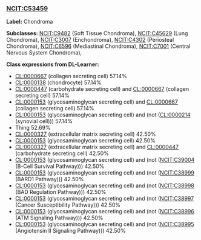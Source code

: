 
### [NCIT:C53459](http://purl.obolibrary.org/obo/NCIT_C53459)
**Label:** Chondroma

**Subclasses:** [NCIT:C9482](http://purl.obolibrary.org/obo/NCIT_C9482) (Soft Tissue Chondroma), [NCIT:C45629](http://purl.obolibrary.org/obo/NCIT_C45629) (Lung Chondroma), [NCIT:C3007](http://purl.obolibrary.org/obo/NCIT_C3007) (Enchondroma), [NCIT:C4302](http://purl.obolibrary.org/obo/NCIT_C4302) (Periosteal Chondroma), [NCIT:C6596](http://purl.obolibrary.org/obo/NCIT_C6596) (Mediastinal Chondroma), [NCIT:C7001](http://purl.obolibrary.org/obo/NCIT_C7001) (Central Nervous System Chondroma), 

**Class expressions from DL-Learner:**

- [CL:0000667](http://purl.obolibrary.org/obo/CL_0000667) (collagen secreting cell) 57.14%
- [CL:0000138](http://purl.obolibrary.org/obo/CL_0000138) (chondrocyte) 57.14%
- [CL:0000447](http://purl.obolibrary.org/obo/CL_0000447) (carbohydrate secreting cell) and [CL:0000667](http://purl.obolibrary.org/obo/CL_0000667) (collagen secreting cell) 57.14%
- [CL:0000153](http://purl.obolibrary.org/obo/CL_0000153) (glycosaminoglycan secreting cell) and [CL:0000667](http://purl.obolibrary.org/obo/CL_0000667) (collagen secreting cell) 57.14%
- [CL:0000153](http://purl.obolibrary.org/obo/CL_0000153) (glycosaminoglycan secreting cell) and (not ([CL:0000214](http://purl.obolibrary.org/obo/CL_0000214) (synovial cell))) 57.14%
- Thing 52.69%
- [CL:0000327](http://purl.obolibrary.org/obo/CL_0000327) (extracellular matrix secreting cell) 42.50%
- [CL:0000153](http://purl.obolibrary.org/obo/CL_0000153) (glycosaminoglycan secreting cell) 42.50%
- [CL:0000327](http://purl.obolibrary.org/obo/CL_0000327) (extracellular matrix secreting cell) and [CL:0000447](http://purl.obolibrary.org/obo/CL_0000447) (carbohydrate secreting cell) 42.50%
- [CL:0000153](http://purl.obolibrary.org/obo/CL_0000153) (glycosaminoglycan secreting cell) and (not ([NCIT:C39004](http://purl.obolibrary.org/obo/NCIT_C39004) (B-Cell Survival Pathway))) 42.50%
- [CL:0000153](http://purl.obolibrary.org/obo/CL_0000153) (glycosaminoglycan secreting cell) and (not ([NCIT:C38999](http://purl.obolibrary.org/obo/NCIT_C38999) (BARD1 Pathway))) 42.50%
- [CL:0000153](http://purl.obolibrary.org/obo/CL_0000153) (glycosaminoglycan secreting cell) and (not ([NCIT:C38998](http://purl.obolibrary.org/obo/NCIT_C38998) (BAD Regulation Pathway))) 42.50%
- [CL:0000153](http://purl.obolibrary.org/obo/CL_0000153) (glycosaminoglycan secreting cell) and (not ([NCIT:C38997](http://purl.obolibrary.org/obo/NCIT_C38997) (Cancer Susceptibility Pathway))) 42.50%
- [CL:0000153](http://purl.obolibrary.org/obo/CL_0000153) (glycosaminoglycan secreting cell) and (not ([NCIT:C38996](http://purl.obolibrary.org/obo/NCIT_C38996) (ATM Signaling Pathway))) 42.50%
- [CL:0000153](http://purl.obolibrary.org/obo/CL_0000153) (glycosaminoglycan secreting cell) and (not ([NCIT:C38995](http://purl.obolibrary.org/obo/NCIT_C38995) (Angiotensin II Signaling Pathway))) 42.50%


